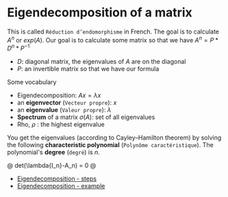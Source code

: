 # Eigendecomposition of a matrix

This is called `Réduction d’endomorphisme` in French. The goal is to calculate $A^n$ or $exp(A)$. Our goal is to calculate some matrix so that we have $A^n = P * D^n * P^{-1}$

* $D$: diagonal matrix, the eigenvalues of $A$ are on the diagonal
* $P$: an invertible matrix so that we have our formula

Some vocabulary

* Eigendecomposition: $A x = \lambda x$
* an **eigenvector** (`Vecteur propre`): $x$
* an **eigenvalue** (`Valeur propre`): $\lambda$
* **Spectrum** of a matrix $\sigma(A)$: set of all eigenvalues
* Rho, $\rho$ : the highest eigenvalue

You get the eigenvalues (according to Cayley–Hamilton theorem) by solving the following **characteristic polynomial** (`Polynôme caractéristique`). The polynomial's **degree** (`degré`) is $n$.

@
det(\lambda{I_n}-A_n) = 0
@

* [Eigendecomposition - steps](eigen/steps.md)
* [Eigendecomposition - example](eigen/example.md)